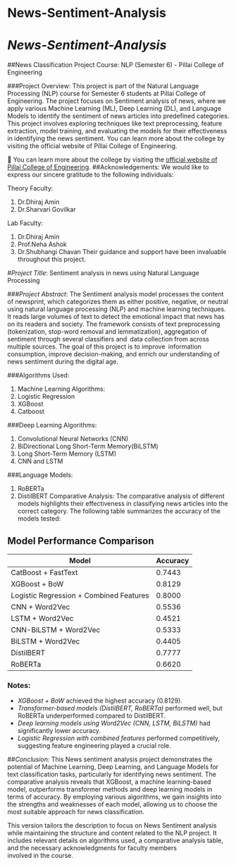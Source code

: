# News-Sentiment-Analysis
# *News-Sentiment-Analysis*
##News Classification Project
Course: NLP (Semester 6) - Pillai College of Engineering

###Project Overview:
This project is part of the Natural Language Processing (NLP) course for Semester 6 students at Pillai College of Engineering. The project focuses on Sentiment analysis of news, where we apply various Machine Learning (ML), Deep Learning (DL), and Language Models to identify the sentiment of news articles into predefined categories. This project involves exploring techniques like text preprocessing, feature extraction, model training, and evaluating the models for their effectiveness in identifying the news sentiment.
You can learn more about the college by visiting the official website of Pillai College of Engineering.

🔗 You can learn more about the college by visiting the [official website of Pillai College of Engineering](https://www.pce.ac.in).
##Acknowledgements:
We would like to express our sincere gratitude to the following individuals:

Theory Faculty:

1.   Dr.Dhiraj Amin
2.   Dr.Sharvari Govilkar

Lab Faculty:
1. Dr.Dhiraj Amin
2. Prof.Neha Ashok
3. Dr.Shubhangi Chavan
Their guidance and support have been invaluable throughout this project.

#*Project Title*: Sentiment analysis in news using Natural Language Processing

###*Project Abstract*:
The Sentiment analysis model processes the content of newsprint, which categorizes them as either positive, negative, or neutral using natural language processing (NLP) and machine learning techniques. It reads large volumes of text to detect the emotional impact that news has on its readers and society. The framework consists of text preprocessing (tokenization, stop-word removal and lemmatization), aggregation of sentiment through several classifiers and data collection from across multiple sources. The goal of this project is to improve information consumption, improve decision-making, and enrich our understanding of news sentiment during the digital age.

###Algorithms Used:
1. Machine Learning Algorithms:
2. Logistic Regression
3. XGBoost
4. Catboost 

###Deep Learning Algorithms:
1. Convolutional Neural Networks (CNN)
2. BiDirectional Long Short-Term Memory(BiLSTM)
3. Long Short-Term Memory (LSTM)
4. CNN and LSTM

###Language Models:
1. RoBERTa
2. DistilBERT 
Comparative Analysis:
The comparative analysis of different models highlights their effectiveness in classifying news articles into the correct category. The following table summarizes the accuracy of the models tested:

## Model Performance Comparison

| Model                                       | Accuracy |
|---------------------------------------------|----------|
| CatBoost + FastText                         | 0.7443   |
| XGBoost + BoW                               | 0.8129   |
| Logistic Regression + Combined Features     | 0.8000   |
| CNN + Word2Vec                              | 0.5536   |
| LSTM + Word2Vec                             | 0.4521   |
| CNN-BiLSTM + Word2Vec                       | 0.5333   |
| BiLSTM + Word2Vec                           | 0.4405   |
| DistilBERT                                  | 0.7777   |
| RoBERTa                                     | 0.6620   |

### Notes:
- *XGBoost + BoW* achieved the highest accuracy (0.8129).
- *Transformer-based models (DistilBERT, RoBERTa)* performed well, but RoBERTa underperformed compared to DistilBERT.
- *Deep learning models using Word2Vec (CNN, LSTM, BiLSTM)* had significantly lower accuracy.
- *Logistic Regression with combined features* performed competitively, suggesting feature engineering played a crucial role.

##*Conclusion:*
This News sentiment analysis project demonstrates the potential of Machine Learning, Deep Learning, and Language Models for text classification tasks, particularly for identifying news sentiment. The comparative analysis reveals that XGBoost, a machine learning-based model, outperforms transformer methods and deep learning models in terms of accuracy. By employing various algorithms, we gain insights into the strengths and weaknesses of each model, allowing us to choose the most suitable approach for news classification.

This version tailors the description to focus on News Sentiment analysis while maintaining the structure and content related to the NLP project. It includes relevant details on algorithms used, a comparative analysis table, and the necessary acknowledgments for faculty members involved in the course.
